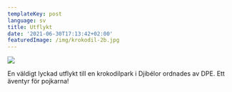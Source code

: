 ```yaml
---
templateKey: post
language: sv
title: Utflykt
date: '2021-06-30T17:13:42+02:00'
featuredImage: /img/krokodil-2b.jpg
---
```

![](/img/krokodil-2b.jpg)

En väldigt lyckad utflykt till en krokodilpark i Djibélor ordnades av DPE. Ett äventyr för pojkarna!
